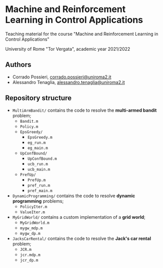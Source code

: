 # Machine and Reinforcement Learning in Control Applications

Teaching material for the course "Machine and Reinforcement Learning in Control Applications"

University of Rome "Tor Vergata", academic year 2021/2022

## Authors

- Corrado Possieri, corrado.possieri@uniroma2.it
- Alessandro Tenaglia, alessandro.tenaglia@uniroma2.it

## Repository structure

- `MultiArmBandit/` contains the code to resolve the **multi-armed bandit** problem;
  - `Bandit.m`
  - `Policy.m`
  - `EpsGreedy/`
    - `EpsGreedy.m`
    - `eg_run.m`
    - `eg_main.m`
  - `UpConfBound/`
    - `UpConfBound.m`
    - `ucb_run.m`
    - `ucb_main.m`
  - `PrefUp/`
    - `PrefUp.m`
    - `pref_run.m`
    - `pref_main.m`
- `DynamicProgramming/` contains the code to resolve **dynamic programming** problems;
  - `PolicyIter.m`
  - `ValueIter.m`
- `MyGridWorld/` contains a custom implementation of a **grid world**;
  - `MyGridWorld.m`
  - `mygw_mdp.m`
  - `mygw_dp.m`
- `JacksCarRental/` contains the code to resolve the **Jack's car rental** problem;
  - `JCR.m`
  - `jcr.mdp.m`
  - `jcr_dp.m`
